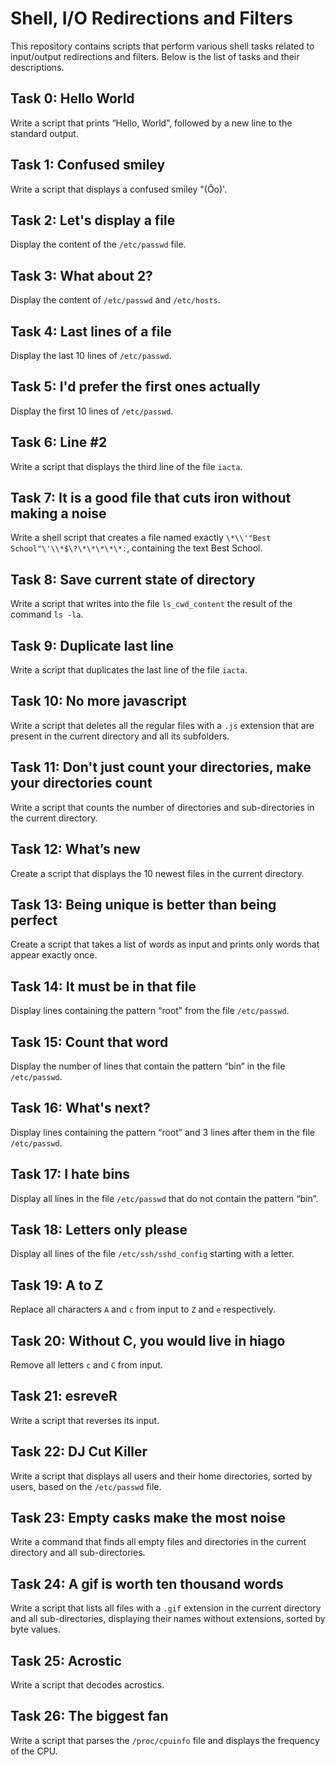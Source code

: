 # Shell, I/O Redirections and Filters

This repository contains scripts that perform various shell tasks related to input/output redirections and filters. Below is the list of tasks and their descriptions.

## Task 0: Hello World
Write a script that prints “Hello, World”, followed by a new line to the standard output.

## Task 1: Confused smiley
Write a script that displays a confused smiley "(Ôo)'.

## Task 2: Let's display a file
Display the content of the `/etc/passwd` file.

## Task 3: What about 2?
Display the content of `/etc/passwd` and `/etc/hosts`.

## Task 4: Last lines of a file
Display the last 10 lines of `/etc/passwd`.

## Task 5: I'd prefer the first ones actually
Display the first 10 lines of `/etc/passwd`.

## Task 6: Line #2
Write a script that displays the third line of the file `iacta`.

## Task 7: It is a good file that cuts iron without making a noise
Write a shell script that creates a file named exactly `\*\\'"Best School"\'\\*$\?\*\*\*\*\*:`, containing the text Best School.

## Task 8: Save current state of directory
Write a script that writes into the file `ls_cwd_content` the result of the command `ls -la`.

## Task 9: Duplicate last line
Write a script that duplicates the last line of the file `iacta`.

## Task 10: No more javascript
Write a script that deletes all the regular files with a `.js` extension that are present in the current directory and all its subfolders.

## Task 11: Don't just count your directories, make your directories count
Write a script that counts the number of directories and sub-directories in the current directory.

## Task 12: What’s new
Create a script that displays the 10 newest files in the current directory.

## Task 13: Being unique is better than being perfect
Create a script that takes a list of words as input and prints only words that appear exactly once.

## Task 14: It must be in that file
Display lines containing the pattern “root” from the file `/etc/passwd`.

## Task 15: Count that word
Display the number of lines that contain the pattern “bin” in the file `/etc/passwd`.

## Task 16: What's next?
Display lines containing the pattern “root” and 3 lines after them in the file `/etc/passwd`.

## Task 17: I hate bins
Display all lines in the file `/etc/passwd` that do not contain the pattern “bin”.

## Task 18: Letters only please
Display all lines of the file `/etc/ssh/sshd_config` starting with a letter.

## Task 19: A to Z
Replace all characters `A` and `c` from input to `Z` and `e` respectively.

## Task 20: Without C, you would live in hiago
Remove all letters `c` and `C` from input.

## Task 21: esreveR
Write a script that reverses its input.

## Task 22: DJ Cut Killer
Write a script that displays all users and their home directories, sorted by users, based on the `/etc/passwd` file.

## Task 23: Empty casks make the most noise
Write a command that finds all empty files and directories in the current directory and all sub-directories.

## Task 24: A gif is worth ten thousand words
Write a script that lists all files with a `.gif` extension in the current directory and all sub-directories, displaying their names without extensions, sorted by byte values.

## Task 25: Acrostic
Write a script that decodes acrostics.

## Task 26: The biggest fan
Write a script that parses the `/proc/cpuinfo` file and displays the frequency of the CPU.
